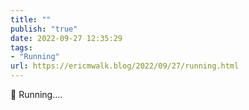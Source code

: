 ```yaml
---
title: ""
publish: "true"
date: 2022-09-27 12:35:29
tags:
- "Running"
url: https://ericmwalk.blog/2022/09/27/running.html
---
```

<div xmlns="http://www.w3.org/1999/xhtml">
<p>🏃 Running….</p>
</div>